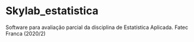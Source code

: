 # Skylab_estatistica
Software para avaliação parcial da disciplina de Estatística Aplicada. Fatec  Franca (2020/2)
